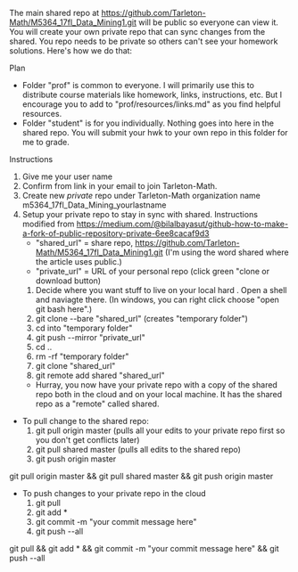 The main shared repo at https://github.com/Tarleton-Math/M5364_17fl_Data_Mining1.git will be public so everyone can view it.  You will create your own private repo that can sync changes from the shared.  You repo needs to be private so others can't see your homework solutions.  Here's how we do that:

Plan
- Folder "prof" is common to everyone.  I will primarily use this to distribute course materials like homework, links, instructions, etc.  But I encourage you to add to "prof/resources/links.md" as you find helpful resources.
- Folder "student" is for you individually.  Nothing goes into here in the shared repo.  You will submit your hwk to your own repo in this folder for me to grade.

Instructions
1. Give me your user name
1. Confirm from link in your email to join Tarleton-Math.
1. Create new *private* repo under Tarleton-Math organization name m5364_17fl_Data_Mining_yourlastname
1. Setup your private repo to stay in sync with shared.  Instructions modified from  https://medium.com/@bilalbayasut/github-how-to-make-a-fork-of-public-repository-private-6ee8cacaf9d3
	- "shared_url" = share repo, https://github.com/Tarleton-Math/M5364_17fl_Data_Mining1.git (I'm using the word shared where the article uses public.)
	- "private_url" = URL of your personal repo (click green "clone or download button)
	1. Decide where you want stuff to live on your local hard .  Open a shell and naviagte there.  (In windows, you can right click choose "open git bash here".)
	1. git clone --bare "shared_url" (creates "temporary folder")
	1. cd into "temporary folder"
	1. git push --mirror "private_url"
	1. cd ..
	1. rm -rf "temporary folder"
	1. git clone "shared_url"
	1. git remote add shared "shared_url"
	- Hurray, you now have your private repo with a copy of the shared repo both in the cloud and on your local machine.  It has the shared repo as a "remote" called shared.

- To pull change to the shared repo:
	1. git pull origin master    (pulls all your edits to your private repo first so you don't get conflicts later)
	1. git pull shared master    (pulls all edits to the shared repo)
	1. git push origin master

git pull origin master && git pull shared master && git push origin master


- To push changes to your private repo in the cloud
	1. git pull
	1. git add *
	1. git commit -m "your commit message here"
	1. git push --all

git pull && git add * && git commit -m "your commit message here" && git push --all
